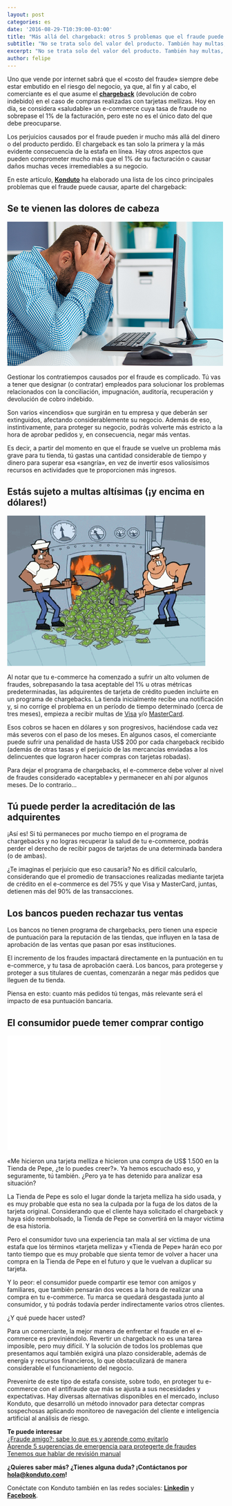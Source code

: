 ```yaml
---
layout: post
categories: es
date: '2016-08-29-T10:39:00-03:00'
title: "Más allá del chargeback: otros 5 problemas que el fraude puede causar"
subtitle: "No se trata solo del valor del producto. También hay multas, desacreditación de banderas, miedo del consumidor..."
excerpt: "No se trata solo del valor del producto. También hay multas, desacreditación de banderas, miedo del consumidor..."
author: felipe
---
```


Uno que vende por internet sabrá que el «costo del fraude» siempre debe estar embutido en el riesgo del negocio, ya que, al fin y al cabo, el comerciante es el que asume el **[chargeback](https://blog.konduto.com/es/2016/05/que-hacer-al-recibir-el-primer-chargeback/?utm_source=konduto&utm_medium=blog-es&utm_campaign=conteudo)** (devolución de cobro indebido) en el caso de compras realizadas con tarjetas mellizas. Hoy en día, se considera «saludable» un e-commerce cuya tasa de fraude no sobrepase el 1% de la facturación, pero este no es el único dato del que debe preocuparse.

Los perjuicios causados por el fraude pueden ir mucho más allá del dinero o del producto perdido. El chargeback es tan solo la primera y la más evidente consecuencia de la estafa en línea. Hay otros aspectos que pueden comprometer mucho más que el 1% de su facturación o causar daños muchas veces irremediables a su negocio.

En este artículo, **[Konduto](https://www.konduto.com/es?utm_source=konduto&utm_medium=blog-es&utm_campaign=conteudo)** ha elaborado una lista de los cinco principales problemas que el fraude puede causar, aparte del chargeback:

## Se te vienen las dolores de cabeza

![headache](/images/160321-headache.png)

Gestionar los contratiempos causados por el fraude es complicado. Tú vas a tener que designar (o contratar) empleados para solucionar los problemas relacionados con la conciliación, impugnación, auditoría, recuperación y devolución de cobro indebido.

Son varios «incendios» que surgirán en tu empresa y que deberán ser extinguidos, afectando considerablemente su negocio. Además de eso, instintivamente, para proteger su negocio, podrás volverte más estricto a la hora de aprobar pedidos y, en consecuencia, negar más ventas.

Es decir, a partir del momento en que el fraude se vuelve un problema más grave para tu tienda, tú gastas una cantidad considerable de tiempo y dinero para superar esa «sangría», en vez de invertir esos valiosísimos recursos en actividades que te proporcionen más ingresos.

## Estás sujeto a multas altísimas (¡y encima en dólares!)

![money](/images/160321-money.gif)

Al notar que tu e-commerce ha comenzado a sufrir un alto volumen de fraudes, sobrepasando la tasa aceptable del 1% u otras métricas predeterminadas, las adquirentes de tarjeta de crédito pueden incluirte en un programa de chargebacks. La tienda inicialmente recibe una notificación y, si no corrige el problema en un período de tiempo determinado (cerca de tres meses), empieza a recibir multas de [Visa](https://usa.visa.com/dam/VCOM/download/about-visa/visa-rules-public.pdf) y/o [MasterCard](https://www.mastercard.us/content/dam/mccom/en-us/documents/rules/spme-manual-july-2015.pdf).

Esos cobros se hacen en dólares y son progresivos, haciéndose cada vez más severos con el paso de los meses. En algunos casos, el comerciante puede sufrir una penalidad de hasta US$ 200 por cada chargeback recibido (además de otras tasas y el perjuicio de las mercancías enviadas a los delincuentes que lograron hacer compras con tarjetas robadas).

Para dejar el programa de chargebacks, el e-commerce debe volver al nivel de fraudes considerado «aceptable» y permanecer en ahí por algunos meses. De lo contrario…

## Tú puede perder la acreditación de las adquirentes

¡Así es! Si tú permaneces por mucho tiempo en el programa de chargebacks y no logras recuperar la salud de tu e-commerce, podrás perder el derecho de recibir pagos de tarjetas de una determinada bandera (o de ambas).

¿Te imaginas el perjuicio que eso causaría? No es difícil calcularlo, considerando que el promedio de transacciones realizadas mediante tarjeta de crédito en el e-commerce es del 75% y que Visa y MasterCard, juntas, detienen más del 90% de las transacciones.

## Los bancos pueden rechazar tus ventas

Los bancos no tienen programa de chargebacks, pero tienen una especie de puntuación para la reputación de las tiendas, que influyen en la tasa de aprobación de las ventas que pasan por esas instituciones.

El incremento de los fraudes impactará directamente en la puntuación en tu e-commerce, y tu tasa de aprobación caerá. Los bancos, para protegerse y proteger a sus titulares de cuentas, comenzarán a negar más pedidos que lleguen de tu tienda.

Piensa en esto: cuanto más pedidos tú tengas, más relevante será el impacto de esa puntuación bancaria.

## El consumidor puede temer comprar contigo

![fear](/images/160321-fear.gif)

«Me hicieron una tarjeta melliza e hicieron una compra de US$ 1.500 en la Tienda de Pepe, ¿te lo puedes creer?». Ya hemos escuchado eso, y seguramente, tú también. ¿Pero ya te has detenido para analizar esa situación?

La Tienda de Pepe es solo el lugar donde la tarjeta melliza ha sido usada, y es muy probable que esta no sea la culpada por la fuga de los datos de la tarjeta original. Considerando que el cliente haya solicitado el chargeback y haya sido reembolsado, la Tienda de Pepe se convertirá en la mayor víctima de esa historia.

Pero el consumidor tuvo una experiencia tan mala al ser víctima de una estafa que los términos «tarjeta melliza» y «Tienda de Pepe» harán eco por tanto tiempo que es muy probable que sienta temor de volver a hacer una compra en la Tienda de Pepe en el futuro y que le vuelvan a duplicar su tarjeta.

Y lo peor: el consumidor puede compartir ese temor con amigos y familiares, que también pensarán dos veces a la hora de realizar una compra en tu e-commerce. Tu marca se quedará desgastada junto al consumidor, y tú podrás todavía perder indirectamente varios otros clientes.

¿Y qué puede hacer usted?

Para un comerciante, la mejor manera de enfrentar el fraude en el e-commerce es previniéndolo. Revertir un chargeback no es una tarea imposible, pero muy difícil. Y la solución de todos los problemas que presentamos aquí también exigirá una plazo considerable, además de energía y recursos financieros, lo que obstaculizará de manera considerable el funcionamiento del negocio.

Prevenirte de este tipo de estafa consiste, sobre todo, en proteger tu e-commerce con el antifraude que más se ajusta a sus necesidades y expectativas. Hay diversas alternativas disponibles en el mercado, incluso Konduto, que desarrolló un método innovador para detectar compras sospechosas aplicando monitoreo de navegación del cliente e inteligencia artificial al análisis de riesgo.

**Te puede interesar**  
[¿Fraude amigo?: sabe lo que es y aprende como evitarlo](http://blog.konduto.com/es/2016/05/que-es-un-fraude-amigo/?utm_source=konduto&utm_medium=blog-es&utm_campaign=conteudo)  
[Aprende 5 sugerencias de emergencia para protegerte de fraudes](http://blog.konduto.com/es/2016/07/chargebacks-aumentaron-sugerencias-para-protegerte-de-fraudes/?utm_source=konduto&utm_medium=blog-es&utm_campaign=conteudo)  
[Tenemos que hablar de revisión manual](http://blog.konduto.com/es/2016/08/tenemos-que-hablar-de-revision-manual/?utm_source=konduto&utm_medium=blog-es&utm_campaign=conteudo)

**¿Quieres saber más? ¿Tienes alguna duda? ¡Contáctanos por [hola@konduto.com](mailto:hola@konduto.com)!**

Conéctate con Konduto también en las redes sociales: **[Linkedin](https://www.linkedin.com/company/konduto?trk=company_logo)** y **[Facebook](https://www.facebook.com/konduto?fref=ts)**.